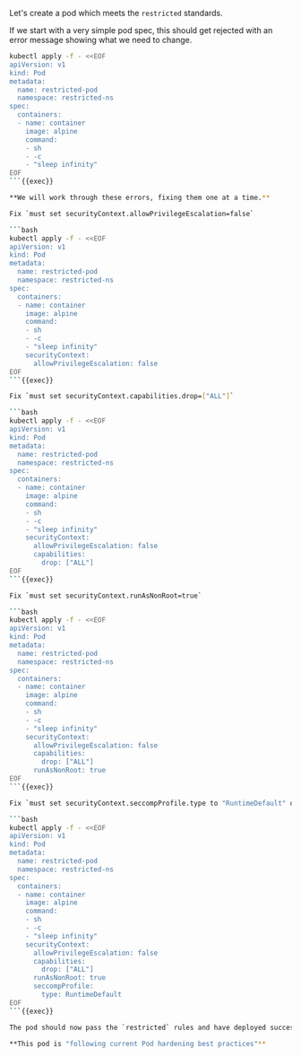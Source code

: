 
Let's create a pod which meets the `restricted` standards.


If we start with a very simple pod spec, this should get rejected with an error message showing what we need to change.


```bash
kubectl apply -f - <<EOF
apiVersion: v1
kind: Pod
metadata:
  name: restricted-pod
  namespace: restricted-ns
spec:
  containers:
  - name: container
    image: alpine
    command:
    - sh
    - -c
    - "sleep infinity"
EOF
```{{exec}}

**We will work through these errors, fixing them one at a time.**

Fix `must set securityContext.allowPrivilegeEscalation=false`

```bash
kubectl apply -f - <<EOF
apiVersion: v1
kind: Pod
metadata:
  name: restricted-pod
  namespace: restricted-ns
spec:
  containers:
  - name: container
    image: alpine
    command:
    - sh
    - -c
    - "sleep infinity"
    securityContext:
      allowPrivilegeEscalation: false
EOF
```{{exec}}

Fix `must set securityContext.capabilities.drop=["ALL"]`

```bash
kubectl apply -f - <<EOF
apiVersion: v1
kind: Pod
metadata:
  name: restricted-pod
  namespace: restricted-ns
spec:
  containers:
  - name: container
    image: alpine
    command:
    - sh
    - -c
    - "sleep infinity"
    securityContext:
      allowPrivilegeEscalation: false
      capabilities:
        drop: ["ALL"]
EOF
```{{exec}}

Fix `must set securityContext.runAsNonRoot=true`

```bash
kubectl apply -f - <<EOF
apiVersion: v1
kind: Pod
metadata:
  name: restricted-pod
  namespace: restricted-ns
spec:
  containers:
  - name: container
    image: alpine
    command:
    - sh
    - -c
    - "sleep infinity"
    securityContext:
      allowPrivilegeEscalation: false
      capabilities:
        drop: ["ALL"]
      runAsNonRoot: true
EOF
```{{exec}}

Fix `must set securityContext.seccompProfile.type to "RuntimeDefault" or "Localhost"`

```bash
kubectl apply -f - <<EOF
apiVersion: v1
kind: Pod
metadata:
  name: restricted-pod
  namespace: restricted-ns
spec:
  containers:
  - name: container
    image: alpine
    command:
    - sh
    - -c
    - "sleep infinity"
    securityContext:
      allowPrivilegeEscalation: false
      capabilities:
        drop: ["ALL"]
      runAsNonRoot: true
      seccompProfile:
        type: RuntimeDefault
EOF
```{{exec}}

The pod should now pass the `restricted` rules and have deployed successfully.

**This pod is "following current Pod hardening best practices"**